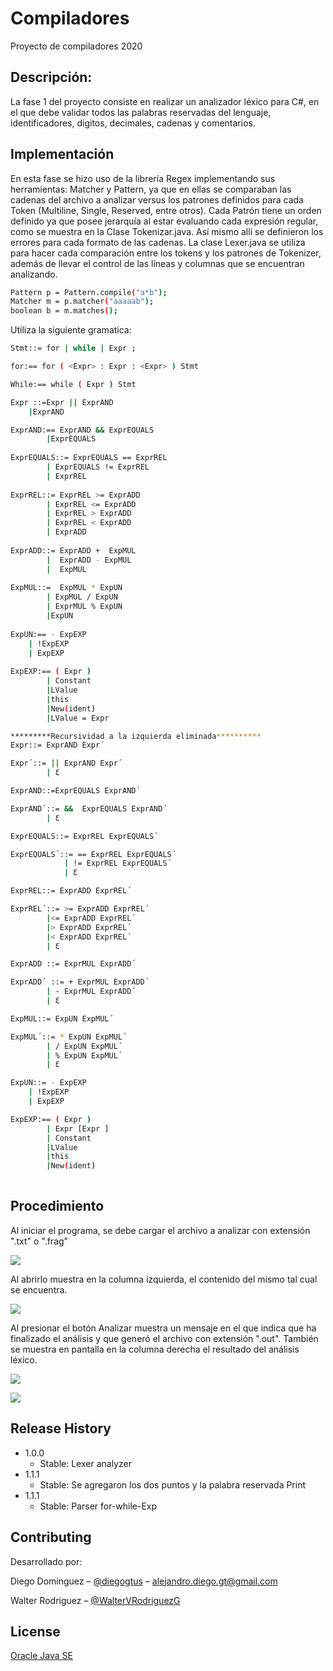 # Compiladores
Proyecto de compiladores 2020

## Descripción:
La fase 1 del proyecto consiste en realizar un analizador léxico para C#,
en el que debe validar todos las palabras reservadas del lenguaje, identificadores,
digitos, decimales, cadenas y comentarios.

##	Implementación		
En esta fase se hizo uso de la librería Regex implementando sus herramientas: Matcher
y Pattern, ya que en ellas se comparaban las cadenas del archivo a analizar versus
los patrones definidos para cada Token (Multiline, Single, Reserved, entre otros).
Cada Patrón tiene un orden definido ya que posee jerarquía al estar evaluando cada 
expresión regular, como se muestra en la Clase Tokenizar.java. Así mismo allí se definieron
los errores para cada formato de las cadenas. La clase Lexer.java se utiliza para hacer cada 
comparación entre los tokens y los patrones de Tokenizer, además de llevar el control de
las líneas y columnas que se encuentran analizando. 

```bash
Pattern p = Pattern.compile("a*b");
Matcher m = p.matcher("aaaaab");
boolean b = m.matches();
```
Utiliza la siguiente gramatica:
```bash
Stmt::= for | while | Expr ;

for:== for ( <Expr> : Expr : <Expr> ) Stmt

While:== while ( Expr ) Stmt

Expr ::=Expr || ExprAND
	|ExprAND

ExprAND:== ExprAND && ExprEQUALS
		|ExprEQUALS
	
ExprEQUALS::= ExprEQUALS == ExprREL
		| ExprEQUALS != ExprREL
		| ExprREL
		
ExprREL::= ExprREL >= ExprADD
		| ExprREL <= ExprADD
		| ExprREL > ExprADD
		| ExprREL < ExprADD
		| ExprADD
			
ExprADD::= ExprADD +  ExpMUL
		|  ExprADD - ExpMUL
		|  ExpMUL
		
ExpMUL::=  ExpMUL * ExpUN
		| ExpMUL / ExpUN
		| ExprMUL % ExpUN
		|ExpUN
		
ExpUN:== - ExpEXP
	| !ExpEXP
	| ExpEXP
	
ExpEXP:== ( Expr )
		| Constant
		|LValue
		|this
		|New(ident)
		|LValue = Expr

*********Recursividad a la izquierda eliminada**********
Expr::= ExprAND Expr´

Expr´::= || ExprAND Expr´
		| Ɛ

ExprAND::=ExprEQUALS ExprAND´

ExprAND´::= &&  ExprEQUALS ExprAND´
		| Ɛ

ExprEQUALS::= ExprREL ExprEQUALS´

ExprEQUALS´::= == ExprREL ExprEQUALS´
			| != ExprREL ExprEQUALS´
			| Ɛ

ExprREL::= ExprADD ExprREL´

ExprREL´::= >= ExprADD ExprREL´
		|<= ExprADD ExprREL´
		|> ExprADD ExprREL´
		|< ExprADD ExprREL´
		| Ɛ

ExprADD ::= ExprMUL ExprADD´

ExprADD´ ::= + ExprMUL ExprADD´
		| - ExprMUL ExprADD´
		| Ɛ

ExpMUL::= ExpUN ExpMUL´

ExpMUL´::= * ExpUN ExpMUL´
		| / ExpUN ExpMUL´
		| % ExpUN ExpMUL´
		| Ɛ

ExpUN::= - ExpEXP
	| !ExpEXP
	| ExpEXP

ExpEXP:== ( Expr )
		| Expr [Expr ]
		| Constant
		|LValue
		|this
		|New(ident)
		
```

##	Procedimiento	
Al iniciar el programa, se debe cargar el archivo a analizar con extensión ".txt" o ".frag" 

![](firstScreen.png)

Al abrirlo muestra en la columna izquierda, el contenido del mismo tal cual se encuentra. 

![](secondScreen.png)

Al presionar el botón Analizar muestra un mensaje en el que indica que ha finalizado el análisis
y que generó el archivo con extensión ".out". También se muestra en pantalla en la columna 
derecha el resultado del análisis léxico.

![](thirdScreen.png)

![](fourthScreen.png)

## Release History

* 1.0.0
    * Stable: Lexer analyzer
* 1.1.1
    * Stable: Se agregaron los dos puntos y la palabra reservada Print
* 1.1.1
    * Stable: Parser for-while-Exp

## Contributing
Desarrollado por:

Diego Dominguez – [@diegogtus](https://github.com/diegogtus) – alejandro.diego.gt@gmail.com

Walter Rodriguez – [@WalterVRodriguezG](https://github.com/WalterVRodriguezG) 

## License
[Oracle Java SE](https://www.oracle.com/downloads/licenses/javase-license1.html)
